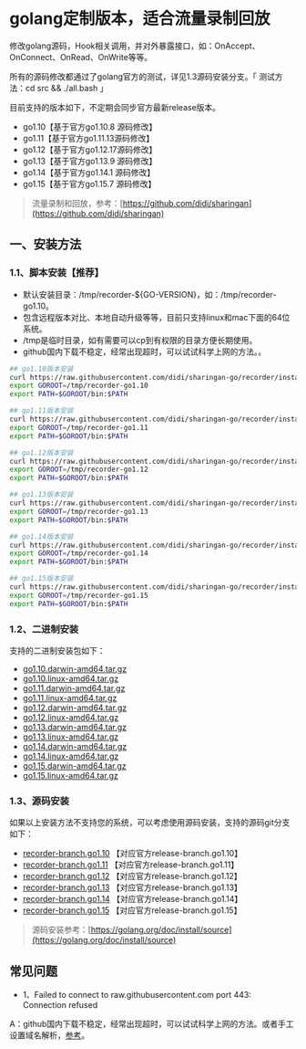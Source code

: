 # golang定制版本，适合流量录制回放

修改golang源码，Hook相关调用，并对外暴露接口，如：OnAccept、OnConnect、OnRead、OnWrite等等。

所有的源码修改都通过了golang官方的测试，详见1.3源码安装分支。「 测试方法：cd src && ./all.bash 」

目前支持的版本如下，不定期会同步官方最新release版本。

* go1.10【基于官方go1.10.8 源码修改】
* go1.11【基于官方go1.11.13源码修改】
* go1.12【基于官方go1.12.17源码修改】
* go1.13【基于官方go1.13.9 源码修改】
* go1.14【基于官方go1.14.1 源码修改】
* go1.15【基于官方go1.15.7 源码修改】

> 流量录制和回放，参考：[https://github.com/didi/sharingan](https://github.com/didi/sharingan)

## 一、安装方法

### 1.1、脚本安装【推荐】

* 默认安装目录：/tmp/recorder-${GO-VERSION}，如：/tmp/recorder-go1.10。
* 包含远程版本对比、本地自动升级等等，目前只支持linux和mac下面的64位系统。
* /tmp是临时目录，如有需要可以cp到有权限的目录方便长期使用。
* github国内下载不稳定，经常出现超时，可以试试科学上网的方法。。

``` bash
## go1.10版本安装
curl https://raw.githubusercontent.com/didi/sharingan-go/recorder/install/go1.10 | sh
export GOROOT=/tmp/recorder-go1.10
export PATH=$GOROOT/bin:$PATH

## go1.11版本安装
curl https://raw.githubusercontent.com/didi/sharingan-go/recorder/install/go1.11 | sh
export GOROOT=/tmp/recorder-go1.11
export PATH=$GOROOT/bin:$PATH

## go1.12版本安装
curl https://raw.githubusercontent.com/didi/sharingan-go/recorder/install/go1.12 | sh
export GOROOT=/tmp/recorder-go1.12
export PATH=$GOROOT/bin:$PATH

## go1.13版本安装
curl https://raw.githubusercontent.com/didi/sharingan-go/recorder/install/go1.13 | sh
export GOROOT=/tmp/recorder-go1.13
export PATH=$GOROOT/bin:$PATH

## go1.14版本安装
curl https://raw.githubusercontent.com/didi/sharingan-go/recorder/install/go1.14 | sh
export GOROOT=/tmp/recorder-go1.14
export PATH=$GOROOT/bin:$PATH

## go1.15版本安装
curl https://raw.githubusercontent.com/didi/sharingan-go/recorder/install/go1.15 | sh
export GOROOT=/tmp/recorder-go1.15
export PATH=$GOROOT/bin:$PATH
```

### 1.2、二进制安装

支持的二进制安装包如下：

* [go1.10.darwin-amd64.tar.gz](https://github.com/didi/sharingan-go/releases/download/go1.10.recorder/go1.10.darwin-amd64.tar.gz)
* [go1.10.linux-amd64.tar.gz](https://github.com/didi/sharingan-go/releases/download/go1.10.recorder/go1.10.linux-amd64.tar.gz)
* [go1.11.darwin-amd64.tar.gz](https://github.com/didi/sharingan-go/releases/download/go1.11.recorder/go1.11.darwin-amd64.tar.gz)
* [go1.11.linux-amd64.tar.gz](https://github.com/didi/sharingan-go/releases/download/go1.11.recorder/go1.11.linux-amd64.tar.gz)
* [go1.12.darwin-amd64.tar.gz](https://github.com/didi/sharingan-go/releases/download/go1.12.recorder/go1.12.darwin-amd64.tar.gz)
* [go1.12.linux-amd64.tar.gz](https://github.com/didi/sharingan-go/releases/download/go1.12.recorder/go1.12.linux-amd64.tar.gz)
* [go1.13.darwin-amd64.tar.gz](https://github.com/didi/sharingan-go/releases/download/go1.13.recorder/go1.13.darwin-amd64.tar.gz)
* [go1.13.linux-amd64.tar.gz](https://github.com/didi/sharingan-go/releases/download/go1.13.recorder/go1.13.linux-amd64.tar.gz)
* [go1.14.darwin-amd64.tar.gz](https://github.com/didi/sharingan-go/releases/download/go1.14.recorder/go1.14.darwin-amd64.tar.gz)
* [go1.14.linux-amd64.tar.gz](https://github.com/didi/sharingan-go/releases/download/go1.14.recorder/go1.14.linux-amd64.tar.gz)
* [go1.15.darwin-amd64.tar.gz](https://github.com/didi/sharingan-go/releases/download/go1.15.recorder/go1.15.darwin-amd64.tar.gz)
* [go1.15.linux-amd64.tar.gz](https://github.com/didi/sharingan-go/releases/download/go1.15.recorder/go1.15.linux-amd64.tar.gz)

### 1.3、源码安装

如果以上安装方法不支持您的系统，可以考虑使用源码安装，支持的源码git分支如下：

* [recorder-branch.go1.10](https://github.com/didi/sharingan-go/tree/recorder-branch.go1.10) 【对应官方release-branch.go1.10】
* [recorder-branch.go1.11](https://github.com/didi/sharingan-go/tree/recorder-branch.go1.11) 【对应官方release-branch.go1.11】
* [recorder-branch.go1.12](https://github.com/didi/sharingan-go/tree/recorder-branch.go1.12) 【对应官方release-branch.go1.12】
* [recorder-branch.go1.13](https://github.com/didi/sharingan-go/tree/recorder-branch.go1.13) 【对应官方release-branch.go1.13】
* [recorder-branch.go1.14](https://github.com/didi/sharingan-go/tree/recorder-branch.go1.14) 【对应官方release-branch.go1.14】
* [recorder-branch.go1.15](https://github.com/didi/sharingan-go/tree/recorder-branch.go1.15) 【对应官方release-branch.go1.15】

> 源码安装参考：[https://golang.org/doc/install/source](https://golang.org/doc/install/source)

## 常见问题

* 1、Failed to connect to raw.githubusercontent.com port 443: Connection refused

A：github国内下载不稳定，经常出现超时，可以试试科学上网的方法。或者手工设置域名解析，[参考](https://www.ioiox.com/archives/62.html)。
